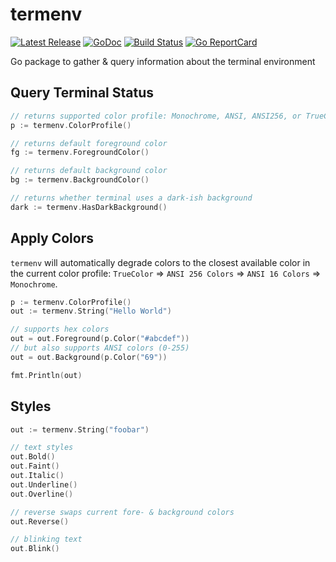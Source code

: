 # termenv

[![Latest Release](https://img.shields.io/github/release/muesli/termenv.svg)](https://github.com/muesli/termenv/releases) [![GoDoc](https://godoc.org/github.com/golang/gddo?status.svg)](https://godoc.org/github.com/muesli/termenv) [![Build Status](https://github.com/muesli/termenv/workflows/build/badge.svg)](https://github.com/muesli/termenv/actions) [![Go ReportCard](http://goreportcard.com/badge/muesli/termenv)](http://goreportcard.com/report/muesli/termenv)

Go package to gather &amp; query information about the terminal environment

## Query Terminal Status

```go
// returns supported color profile: Monochrome, ANSI, ANSI256, or TrueColor
p := termenv.ColorProfile()

// returns default foreground color
fg := termenv.ForegroundColor()

// returns default background color
bg := termenv.BackgroundColor()

// returns whether terminal uses a dark-ish background
dark := termenv.HasDarkBackground()
```

## Apply Colors

`termenv` will automatically degrade colors to the closest available color
in the current color profile: `TrueColor` => `ANSI 256 Colors` =>
`ANSI 16 Colors` => `Monochrome`.

```go
p := termenv.ColorProfile()
out := termenv.String("Hello World")

// supports hex colors
out = out.Foreground(p.Color("#abcdef"))
// but also supports ANSI colors (0-255)
out = out.Background(p.Color("69"))

fmt.Println(out)
```

## Styles

```go
out := termenv.String("foobar")

// text styles
out.Bold()
out.Faint()
out.Italic()
out.Underline()
out.Overline()

// reverse swaps current fore- & background colors
out.Reverse()

// blinking text
out.Blink()
```
